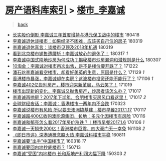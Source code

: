 [房产语料库索引](../../README.md)  > [楼市_李嘉诚](楼市_李嘉诚.md)
====
> [back](../README.md)

- [长实股价倒影 李嘉诚三年首度增持与港元保卫战中的楼市](http://jkwz.applinzi.com/ittc/7093098777521161226.html#%E9%95%BF%E5%AE%9E%E8%82%A1%E4%BB%B7%E5%80%92%E5%BD%B1+%E6%9D%8E%E5%98%89%E8%AF%9A%E4%B8%89%E5%B9%B4%E9%A6%96%E5%BA%A6%E5%A2%9E%E6%8C%81%E4%B8%8E%E6%B8%AF%E5%85%83%E4%BF%9D%E5%8D%AB%E6%88%98%E4%B8%AD%E7%9A%84%E6%A5%BC%E5%B8%82) 180418  
- [李嘉诚退休谈楼市：如果经济不困难，应该买自己住的房子](http://jkwz.applinzi.com/ittc/7082232516310467595.html#%E6%9D%8E%E5%98%89%E8%AF%9A%E9%80%80%E4%BC%91%E8%B0%88%E6%A5%BC%E5%B8%82%EF%BC%9A%E5%A6%82%E6%9E%9C%E7%BB%8F%E6%B5%8E%E4%B8%8D%E5%9B%B0%E9%9A%BE%EF%BC%8C%E5%BA%94%E8%AF%A5%E4%B9%B0%E8%87%AA%E5%B7%B1%E4%BD%8F%E7%9A%84%E6%88%BF%E5%AD%90) 180319  
- [李嘉诚退休真言：谈楼市见顶及2018年机遇](http://jkwz.applinzi.com/ittc/7082108948834681862.html#%E6%9D%8E%E5%98%89%E8%AF%9A%E9%80%80%E4%BC%91%E7%9C%9F%E8%A8%80%EF%BC%9A%E8%B0%88%E6%A5%BC%E5%B8%82%E8%A7%81%E9%A1%B6%E5%8F%8A2018%E5%B9%B4%E6%9C%BA%E9%81%87) 180319  
- [看到北京楼市销售遭腰斩！李嘉诚放心的退休了！](http://jkwz.applinzi.com/ittc/7081348546907603979.html#%E7%9C%8B%E5%88%B0%E5%8C%97%E4%BA%AC%E6%A5%BC%E5%B8%82%E9%94%80%E5%94%AE%E9%81%AD%E8%85%B0%E6%96%A9%EF%BC%81%E6%9D%8E%E5%98%89%E8%AF%9A%E6%94%BE%E5%BF%83%E7%9A%84%E9%80%80%E4%BC%91%E4%BA%86%EF%BC%81) 180317 *1* 
- [李嘉诚中国式囤地炒房为何成功？揭秘楼市炒房漏洞和潜规则是什么](http://jkwz.applinzi.com/ittc/7077739767481762833.html#%E6%9D%8E%E5%98%89%E8%AF%9A%E4%B8%AD%E5%9B%BD%E5%BC%8F%E5%9B%A4%E5%9C%B0%E7%82%92%E6%88%BF%E4%B8%BA%E4%BD%95%E6%88%90%E5%8A%9F%EF%BC%9F%E6%8F%AD%E7%A7%98%E6%A5%BC%E5%B8%82%E7%82%92%E6%88%BF%E6%BC%8F%E6%B4%9E%E5%92%8C%E6%BD%9C%E8%A7%84%E5%88%99%E6%98%AF%E4%BB%80%E4%B9%88) 180307  
- [10淘金：李嘉诚对楼市再次出售，是不是楼价要开跌了？](http://jkwz.applinzi.com/ittc/7049862092507579409.html#10%E6%B7%98%E9%87%91%EF%BC%9A%E6%9D%8E%E5%98%89%E8%AF%9A%E5%AF%B9%E6%A5%BC%E5%B8%82%E5%86%8D%E6%AC%A1%E5%87%BA%E5%94%AE%EF%BC%8C%E6%98%AF%E4%B8%8D%E6%98%AF%E6%A5%BC%E4%BB%B7%E8%A6%81%E5%BC%80%E8%B7%8C%E4%BA%86%EF%BC%9F) 171222  
- [潘石屹李嘉诚看空楼市，却看好美英的生意，原因是什么？](http://jkwz.applinzi.com/ittc/7041418650530087953.html#%E6%BD%98%E7%9F%B3%E5%B1%B9%E6%9D%8E%E5%98%89%E8%AF%9A%E7%9C%8B%E7%A9%BA%E6%A5%BC%E5%B8%82%EF%BC%8C%E5%8D%B4%E7%9C%8B%E5%A5%BD%E7%BE%8E%E8%8B%B1%E7%9A%84%E7%94%9F%E6%84%8F%EF%BC%8C%E5%8E%9F%E5%9B%A0%E6%98%AF%E4%BB%80%E4%B9%88%EF%BC%9F) 171129 *1* 
- [香港楼市暴涨，李嘉诚却在卖房？这波楼市投资还能不能行了？](http://jkwz.applinzi.com/ittc/7032850750827414545.html#%E9%A6%99%E6%B8%AF%E6%A5%BC%E5%B8%82%E6%9A%B4%E6%B6%A8%EF%BC%8C%E6%9D%8E%E5%98%89%E8%AF%9A%E5%8D%B4%E5%9C%A8%E5%8D%96%E6%88%BF%EF%BC%9F%E8%BF%99%E6%B3%A2%E6%A5%BC%E5%B8%82%E6%8A%95%E8%B5%84%E8%BF%98%E8%83%BD%E4%B8%8D%E8%83%BD%E8%A1%8C%E4%BA%86%EF%BC%9F) 171106 *1* 
- [李嘉诚402亿告别房产，楼市迎来新革局，马云笑了！](http://jkwz.applinzi.com/ittc/7026101560885642256.html#%E6%9D%8E%E5%98%89%E8%AF%9A402%E4%BA%BF%E5%91%8A%E5%88%AB%E6%88%BF%E4%BA%A7%EF%BC%8C%E6%A5%BC%E5%B8%82%E8%BF%8E%E6%9D%A5%E6%96%B0%E9%9D%A9%E5%B1%80%EF%BC%8C%E9%A9%AC%E4%BA%91%E7%AC%91%E4%BA%86%EF%BC%81) 171019  
- [楼市出现新的变化，李嘉诚又抛售房产，炒房者该怎么办？](http://jkwz.applinzi.com/ittc/7025548140713870352.html#%E6%A5%BC%E5%B8%82%E5%87%BA%E7%8E%B0%E6%96%B0%E7%9A%84%E5%8F%98%E5%8C%96%EF%BC%8C%E6%9D%8E%E5%98%89%E8%AF%9A%E5%8F%88%E6%8A%9B%E5%94%AE%E6%88%BF%E4%BA%A7%EF%BC%8C%E7%82%92%E6%88%BF%E8%80%85%E8%AF%A5%E6%80%8E%E4%B9%88%E5%8A%9E%EF%BC%9F) 171017  
- [李嘉诚再抛房？2017年下半年，合肥楼市买房风口看这里！](http://jkwz.applinzi.com/ittc/7025544698591183889.html#%E6%9D%8E%E5%98%89%E8%AF%9A%E5%86%8D%E6%8A%9B%E6%88%BF%EF%BC%9F2017%E5%B9%B4%E4%B8%8B%E5%8D%8A%E5%B9%B4%EF%BC%8C%E5%90%88%E8%82%A5%E6%A5%BC%E5%B8%82%E4%B9%B0%E6%88%BF%E9%A3%8E%E5%8F%A3%E7%9C%8B%E8%BF%99%E9%87%8C%EF%BC%81) 171017 *2* 
- [全球财经夜话：李嘉诚：香港楼市一两年内不会跌](http://jkwz.applinzi.com/ittc/6948281699002745861.html#%E5%85%A8%E7%90%83%E8%B4%A2%E7%BB%8F%E5%A4%9C%E8%AF%9D%EF%BC%9A%E6%9D%8E%E5%98%89%E8%AF%9A%EF%BC%9A%E9%A6%99%E6%B8%AF%E6%A5%BC%E5%B8%82%E4%B8%80%E4%B8%A4%E5%B9%B4%E5%86%85%E4%B8%8D%E4%BC%9A%E8%B7%8C) 170323  
- [李嘉诚说楼市有风险 所以要去澳洲搞基建︱楼市早餐2017.1.17](http://jkwz.applinzi.com/ittc/6923984216525374469.html#%E6%9D%8E%E5%98%89%E8%AF%9A%E8%AF%B4%E6%A5%BC%E5%B8%82%E6%9C%89%E9%A3%8E%E9%99%A9+%E6%89%80%E4%BB%A5%E8%A6%81%E5%8E%BB%E6%BE%B3%E6%B4%B2%E6%90%9E%E5%9F%BA%E5%BB%BA%EF%B8%B1%E6%A5%BC%E5%B8%82%E6%97%A9%E9%A4%902017.1.17) 170117  
- [李嘉诚超400亿收购澳能源集团，长地：多元化因楼市有风险](http://jkwz.applinzi.com/ittc/6923692518100435972.html#%E6%9D%8E%E5%98%89%E8%AF%9A%E8%B6%85400%E4%BA%BF%E6%94%B6%E8%B4%AD%E6%BE%B3%E8%83%BD%E6%BA%90%E9%9B%86%E5%9B%A2%EF%BC%8C%E9%95%BF%E5%9C%B0%EF%BC%9A%E5%A4%9A%E5%85%83%E5%8C%96%E5%9B%A0%E6%A5%BC%E5%B8%82%E6%9C%89%E9%A3%8E%E9%99%A9) 170116  
- [李嘉诚和郁亮怎么看2017年房价涨跌？︱楼市早餐2017.1.6](http://jkwz.applinzi.com/ittc/6920096021773550596.html#%E6%9D%8E%E5%98%89%E8%AF%9A%E5%92%8C%E9%83%81%E4%BA%AE%E6%80%8E%E4%B9%88%E7%9C%8B2017%E5%B9%B4%E6%88%BF%E4%BB%B7%E6%B6%A8%E8%B7%8C%EF%BC%9F%EF%B8%B1%E6%A5%BC%E5%B8%82%E6%97%A9%E9%A4%902017.1.6) 170106 *1* 
- [李嘉诚一天损失200亿！香港楼市巨震，四大豪门无一幸免](http://jkwz.applinzi.com/ittc/6898275817166996485.html#%E6%9D%8E%E5%98%89%E8%AF%9A%E4%B8%80%E5%A4%A9%E6%8D%9F%E5%A4%B1200%E4%BA%BF%EF%BC%81%E9%A6%99%E6%B8%AF%E6%A5%BC%E5%B8%82%E5%B7%A8%E9%9C%87%EF%BC%8C%E5%9B%9B%E5%A4%A7%E8%B1%AA%E9%97%A8%E6%97%A0%E4%B8%80%E5%B9%B8%E5%85%8D) 161108 *2* 
- [《即日市评》深港通概念股火热 李嘉诚料楼市平稳](http://jkwz.applinzi.com/ittc/6865178276628268037.html#%E3%80%8A%E5%8D%B3%E6%97%A5%E5%B8%82%E8%AF%84%E3%80%8B%E6%B7%B1%E6%B8%AF%E9%80%9A%E6%A6%82%E5%BF%B5%E8%82%A1%E7%81%AB%E7%83%AD+%E6%9D%8E%E5%98%89%E8%AF%9A%E6%96%99%E6%A5%BC%E5%B8%82%E5%B9%B3%E7%A8%B3) 160811  
- [李嘉诚要“出手”中国楼市了](http://jkwz.applinzi.com/ittc/6810996522753721349.html#%E6%9D%8E%E5%98%89%E8%AF%9A%E8%A6%81%E2%80%9C%E5%87%BA%E6%89%8B%E2%80%9D%E4%B8%AD%E5%9B%BD%E6%A5%BC%E5%B8%82%E4%BA%86) 160318 *17* 
- [李嘉诚要回内地抄底楼市？](http://jkwz.applinzi.com/ittc/547650614927956336.html#%E6%9D%8E%E5%98%89%E8%AF%9A%E8%A6%81%E5%9B%9E%E5%86%85%E5%9C%B0%E6%8A%84%E5%BA%95%E6%A5%BC%E5%B8%82%EF%BC%9F) 150713  
- [李嘉诚“受困”内地楼市 长和系地产利润大幅下降](http://jkwz.applinzi.com/ittc/547650611392414926.html#%E6%9D%8E%E5%98%89%E8%AF%9A%E2%80%9C%E5%8F%97%E5%9B%B0%E2%80%9D%E5%86%85%E5%9C%B0%E6%A5%BC%E5%B8%82+%E9%95%BF%E5%92%8C%E7%B3%BB%E5%9C%B0%E4%BA%A7%E5%88%A9%E6%B6%A6%E5%A4%A7%E5%B9%85%E4%B8%8B%E9%99%8D) 150303 *2* 
